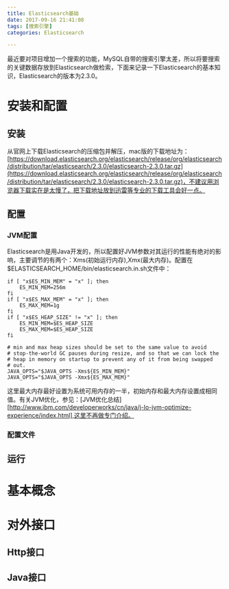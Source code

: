 ```yaml
---
title: Elasticsearch基础
date: 2017-09-16 21:41:08
tags: [搜索引擎]
categories: Elasticsearch

---
```

最近要对项目增加一个搜索的功能，MySQL自带的搜索引擎太差，所以将要搜索的关键数据存放到Elasticsearch做检索，下面来记录一下Elasticsearch的基本知识，Elasticsearch的版本为2.3.0。

<!--more-->

# 安装和配置
## 安装
从官网上下载Elasticsearch的压缩包并解压，mac版的下载地址为：[https://download.elasticsearch.org/elasticsearch/release/org/elasticsearch/distribution/tar/elasticsearch/2.3.0/elasticsearch-2.3.0.tar.gz](https://download.elasticsearch.org/elasticsearch/release/org/elasticsearch/distribution/tar/elasticsearch/2.3.0/elasticsearch-2.3.0.tar.gz)，不建议用浏览器下载实在是太慢了，把下载地址放到迅雷等专业的下载工具会好一点。

## 配置
### JVM配置
Elasticsearch是用Java开发的，所以配置好JVM参数对其运行的性能有绝对的影响，主要调节的有两个：Xms(初始运行内存),Xmx(最大内存)。配置在$ELASTICSEARCH_HOME/bin/elasticsearch.in.sh文件中：

    if [ "x$ES_MIN_MEM" = "x" ]; then
        ES_MIN_MEM=256m
    fi
    if [ "x$ES_MAX_MEM" = "x" ]; then
        ES_MAX_MEM=1g
    fi
    if [ "x$ES_HEAP_SIZE" != "x" ]; then
        ES_MIN_MEM=$ES_HEAP_SIZE
        ES_MAX_MEM=$ES_HEAP_SIZE
    fi

    # min and max heap sizes should be set to the same value to avoid
    # stop-the-world GC pauses during resize, and so that we can lock the
    # heap in memory on startup to prevent any of it from being swapped
    # out.
    JAVA_OPTS="$JAVA_OPTS -Xms${ES_MIN_MEM}"
    JAVA_OPTS="$JAVA_OPTS -Xmx${ES_MAX_MEM}"

这里最大内存最好设置为系统可用内存的一半，初始内存和最大内存设置成相同值。有关JVM优化，参见：[JVM优化总结][http://www.ibm.com/developerworks/cn/java/j-lo-jvm-optimize-experience/index.html],这里不再做专门介绍。

### 配置文件

## 运行

# 基本概念

# 对外接口
## Http接口
## Java接口




